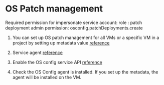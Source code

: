 # OS Patch management
Required permission for impersonate service account: 
role : patch deployment admin
permission: osconfig.patchDeployments.create

1. You can set up OS patch management for all VMs or a specific VM in a project 
by setting up metadata value [reference](https://cloud.google.com/compute/docs/manage-os#console_1)
   
2. Service agent [reference](https://cloud.google.com/compute/docs/vm-manager#service-agent) 

3. Enable the OS config service API [reference](https://cloud.google.com/compute/docs/manage-os#enable-service-api)

4. Check the OS Config agent is installed. If you set up the metadata, the agent will be installed on the VM.